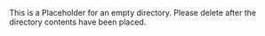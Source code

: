 This is a Placeholder for an empty directory.  Please delete after the directory contents have been placed.